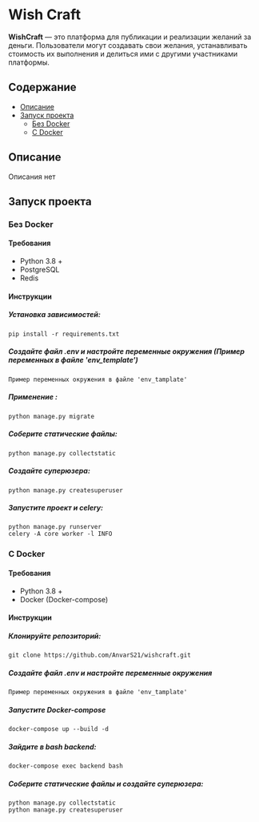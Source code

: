 # Wish Craft

**WishCraft** — это платформа для публикации и реализации желаний за деньги. Пользователи могут создавать свои желания, устанавливать стоимость их выполнения и делиться ими с другими участниками платформы.


## Содержание
- [Описание](#описание)
- [Запуск проекта](#запуск-проекта)
  - [Без Docker](#без-docker)
  - [С Docker](#c-docker)

## Описание
Описания нет

## Запуск проекта

### Без Docker

#### Требования
- Python 3.8 +
- PostgreSQL
- Redis

#### Инструкции
   
##### Установка зависимостей:

    pip install -r requirements.txt

##### Создайте файл .env и настройте переменные окружения (Пример переменных в файле 'env_template') 
   
    Пример переменных окружения в файле 'env_tamplate'

##### Применение :

    python manage.py migrate

##### Соберите статические файлы:
   
    python manage.py collectstatic

##### Создайте суперюзера:
   
    python manage.py createsuperuser
   
##### Запустите проект и celery:

    python manage.py runserver
    celery -A core worker -l INFO

### C Docker
#### Требования
- Python 3.8 +
- Docker (Docker-compose)


#### Инструкции
##### Клонируйте репозиторий:
 
    git clone https://github.com/AnvarS21/wishcraft.git
   
##### Создайте файл .env и настройте переменные окружения 
    
    Пример переменных окружения в файле 'env_tamplate'

##### Запустите Docker-compose
   
    docker-compose up --build -d

##### Зайдите в bash backend:

    docker-compose exec backend bash

##### Соберите статические файлы и создайте суперюзера:
   
    python manage.py collectstatic
    python manage.py createsuperuser


